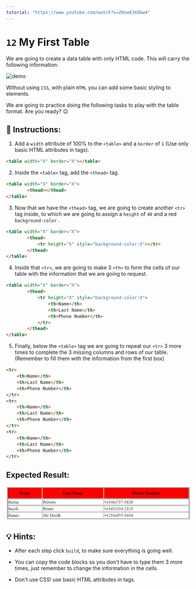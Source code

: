 ```yaml
---
tutorial: "https://www.youtube.com/watch?v=ZHsw63Xdbw4"
---
```


# `12` My First Table

We are going to create a data table with only HTML code. This will carry the following information:

![demo](../../.learn/assets/12-my-first-table-0.png?raw=true)

Without using `CSS`, with plain `HTML` you can add some basic styling to elements.

We are going to practice doing the following tasks to play with the table format. Are you ready? 😉

## 📝 Instructions:

1. Add a `width` attribute of 100% to the `<table>` and a `border` of `1` (Use only basic HTML attributes in tags).

```html
<table width="X" border="X"></table>
```

2. Inside the `<table>` tag, add the `<thead>` tag.

```html
<table width="X" border="X">
		<thead></thead>
</table>
```

3. Now that we have the `<thead>` tag, we are going to create another `<tr>` tag inside, to which we are going to assign a `height` of `40` and a red `background-color` .

```html
<table width="X" border="X">
		<thead>
            <tr height="X" style="background-color:X"></tr>
        </thead>
</table>
```

4. Inside that `<tr>`, we are going to make 3 `<th>` to form the cells of our table with the information that we are going to request.

```html
<table width="X" border="X">
		<thead>
            <tr height="X" style="background-color:X">
                <th>Name</th>
				<th>Last Name</th>
				<th>Phone Number</th>
            </tr>
        </thead>
</table>
```

5. Finally, below the `<table>` tag we are going to repeat our `<tr>` 3 more times to complete the 3 missing columns and rows of our table. (Remember to fill them with the information from the first box)

```html
<tr>
	<th>Name</th>
	<th>Last Name</th>
	<th>Phone Number</th>
</tr>
<tr>
	<th>Name</th>
	<th>Last Name</th>
	<th>Phone Number</th>
</tr>
<tr>
	<th>Name</th>
	<th>Last Name</th>
	<th>Phone Number</th>
</tr>
```

## Expected Result:

![demo](../../.learn/assets/12-my-first-table.png?raw=true)

## 💡 Hints:

+ After each step click `build`, to make sure everything is going well.

+ You can copy the code blocks so you don't have to type them 3 more times, just remember to change the information in the cells.

+ Don't use CSS! use basic HTML attributes in tags.



